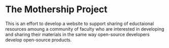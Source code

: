 # The Mothership Project

This is an effort to develop a website to support sharing of eductaional resources amoung a community of faculty who are interested in developing and sharing their materials in the same way open-source developers develop open-source products.
